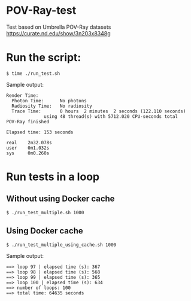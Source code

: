# POV-Ray-test
Test based on Umbrella POV-Ray datasets https://curate.nd.edu/show/3n203x8348g

# Run the script:
```console
$ time ./run_test.sh
```
Sample output:

```console
Render Time:
  Photon Time:      No photons
  Radiosity Time:   No radiosity
  Trace Time:       0 hours  2 minutes  2 seconds (122.110 seconds)
              using 48 thread(s) with 5712.020 CPU-seconds total
POV-Ray finished

Elapsed time: 153 seconds

real    2m32.078s
user    0m1.032s
sys     0m0.260s
```

# Run tests in a loop

## Without using Docker cache
```console
$ ./run_test_multiple.sh 1000
```

## Using Docker cache
```console
$ ./run_test_multiple_using_cache.sh 1000
```

Sample output:

```console
==> loop 97 | elapsed time (s): 367
==> loop 98 | elapsed time (s): 568
==> loop 99 | elapsed time (s): 365
==> loop 100 | elapsed time (s): 634
==> number of loops: 100
==> total time: 64635 seconds
```
